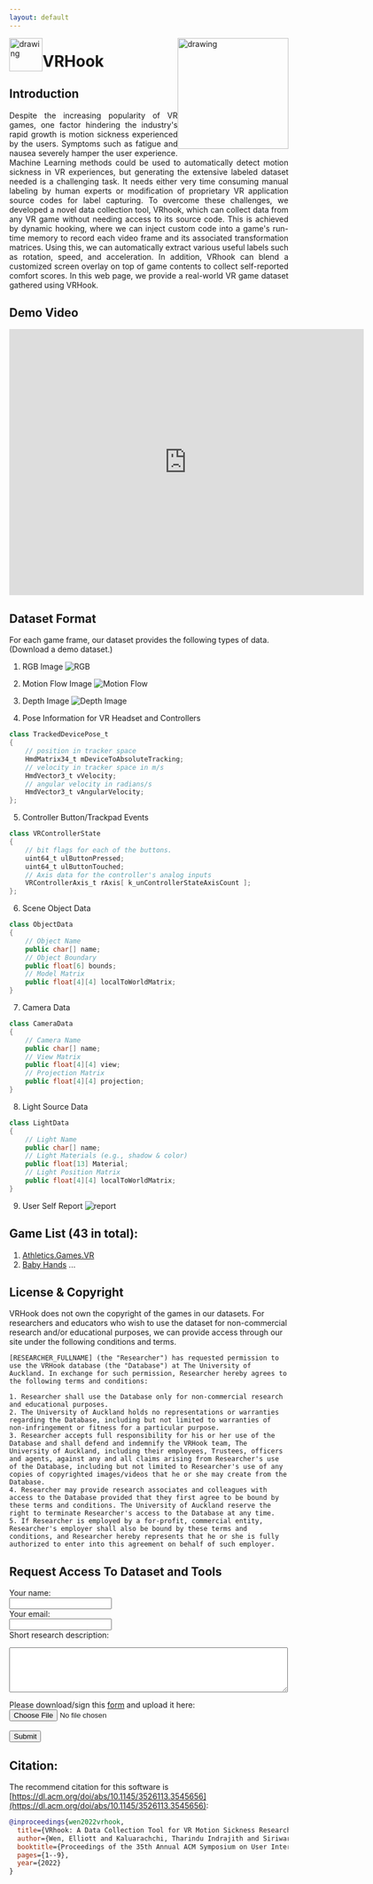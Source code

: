 ```yaml
---
layout: default
---
```


<img style="float: left;" src="assets/logo.png" alt="drawing" width="60"/>
<img style="float: right;" src="assets/ahlab.png" alt="drawing" width="200"/>


# VRHook


## Introduction

<p style="text-align: justify;">
Despite the increasing popularity of VR games, one factor hindering the industry's rapid growth is motion sickness experienced by the users. Symptoms such as fatigue and nausea severely hamper the user experience.
Machine Learning methods could be used to automatically detect motion sickness in VR experiences, but generating the extensive labeled dataset needed is a challenging task. It needs either very time consuming manual labeling by human experts or modification of proprietary VR application source codes for label capturing. 
To overcome these challenges, we developed a novel data collection tool, VRhook, which can collect data from any VR game without needing access to its source code. This is achieved by dynamic hooking, where we can inject custom code into a game's run-time memory to record each video frame and its associated transformation matrices. Using this, we can automatically extract various useful labels such as rotation, speed, and acceleration. In addition, VRhook can blend a customized screen overlay on top of game contents to collect self-reported comfort scores. In this web page, we provide a real-world VR game dataset gathered using VRHook. 
</p>

## Demo Video
<p align="center">
  <iframe
      width="640"
      height="480"
      src="https://www.youtube.com/embed/p83i0GB2z2Q"
      frameborder="0"
      allow="autoplay; encrypted-media"
  >
  </iframe>
</p>

## Dataset Format

For each game frame, our dataset provides the following types of data. (Download a demo dataset.)

1. RGB Image 
![RGB](assets/rgb.jpg)

2. Motion Flow Image
![Motion Flow](assets/motion.jpg)

3. Depth Image
![Depth Image](assets/depth3.jpg)

4. Pose Information for VR Headset and Controllers
```java
class TrackedDevicePose_t
{
	// position in tracker space
	HmdMatrix34_t mDeviceToAbsoluteTracking; 
	// velocity in tracker space in m/s
	HmdVector3_t vVelocity;		
	// angular velocity in radians/s
	HmdVector3_t vAngularVelocity;	
};
```

5. Controller Button/Trackpad Events
```java
class VRControllerState
{
	// bit flags for each of the buttons. 
	uint64_t ulButtonPressed;
	uint64_t ulButtonTouched;
	// Axis data for the controller's analog inputs
	VRControllerAxis_t rAxis[ k_unControllerStateAxisCount ];
};
```

6. Scene Object Data
```java
class ObjectData
{
	// Object Name
    public char[] name;
    // Object Boundary
    public float[6] bounds;
    // Model Matrix
    public float[4][4] localToWorldMatrix; 
}
``` 

7. Camera Data
```java
class CameraData
{
	// Camera Name
    public char[] name;
    // View Matrix
    public float[4][4] view;
    // Projection Matrix
    public float[4][4] projection; 
}
``` 

8. Light Source Data
```java
class LightData
{
	// Light Name
    public char[] name;
    // Light Materials (e.g., shadow & color)
    public float[13] Material;
    // Light Position Matrix
    public float[4][4] localToWorldMatrix; 
}
```

9. User Self Report
![report](assets/self.png)

## Game List (43 in total):
1. [Athletics.Games.VR](https://store.steampowered.com/app/1029660/Athletics_Games_VR/)
2. [Baby Hands](https://store.steampowered.com/app/708820/Baby_Hands/)
...

## License & Copyright

VRHook does not own the copyright of the games in our datasets. For researchers and educators who wish to use the dataset for non-commercial research and/or educational purposes, we can provide access through our site under the following conditions and terms. 

```
[RESEARCHER_FULLNAME] (the "Researcher") has requested permission to use the VRHook database (the "Database") at The University of Auckland. In exchange for such permission, Researcher hereby agrees to the following terms and conditions:

1. Researcher shall use the Database only for non-commercial research and educational purposes.
2. The University of Auckland holds no representations or warranties regarding the Database, including but not limited to warranties of non-infringement or fitness for a particular purpose.
3. Researcher accepts full responsibility for his or her use of the Database and shall defend and indemnify the VRHook team, The University of Auckland, including their employees, Trustees, officers and agents, against any and all claims arising from Researcher's use of the Database, including but not limited to Researcher's use of any copies of copyrighted images/videos that he or she may create from the Database.
4. Researcher may provide research associates and colleagues with access to the Database provided that they first agree to be bound by these terms and conditions. The University of Auckland reserve the right to terminate Researcher's access to the Database at any time.
5. If Researcher is employed by a for-profit, commercial entity, Researcher's employer shall also be bound by these terms and conditions, and Researcher hereby represents that he or she is fully authorized to enter into this agreement on behalf of such employer.
```

## Request Access To Dataset and Tools

<form action="https://getform.io/f/6d47b2fe-1839-4f5e-a07a-73c68d0d53a1" method="POST" enctype="multipart/form-data">
   
  <label for="name">Your name:</label><br>
  <input type="text" name="name" value="" required> <br>
  <label for="email">Your email:</label><br>
  <input type="text" name="email" value="" required> <br>
  <label for="description">Short research description:</label><br>
  <textarea cols="60" rows="5" type="text" name="description" value="" required></textarea><br>
  <label for="name">Please download/sign this <a href="https://shorturl.at/ADVZ2">form</a> and upload it here:</label>
  <input type="file" accept=".doc,.docx,.pdf" name="file" required><br>
  <input type="hidden" name="_gotcha" style="display:none !important"><br>
  <button type="submit">Submit</button>
</form>

## Citation:
The recommend citation for this software is [https://dl.acm.org/doi/abs/10.1145/3526113.3545656](https://dl.acm.org/doi/abs/10.1145/3526113.3545656): 
```bibtex
@inproceedings{wen2022vrhook,
  title={VRhook: A Data Collection Tool for VR Motion Sickness Research},
  author={Wen, Elliott and Kaluarachchi, Tharindu Indrajith and Siriwardhana, Shamane and Tang, Vanessa and Billinghurst, Mark and Lindeman, Robert W and Yao, Richard and Lin, James and Nanayakkara, Suranga},
  booktitle={Proceedings of the 35th Annual ACM Symposium on User Interface Software and Technology},
  pages={1--9},
  year={2022}
}
```

<!-- Google tag (gtag.js) -->
<script async src="https://www.googletagmanager.com/gtag/js?id=UA-82644344-1"></script>
<script>
  window.dataLayer = window.dataLayer || [];
  function gtag(){dataLayer.push(arguments);}
  gtag('js', new Date());

  gtag('config', 'UA-82644344-1');
</script>
